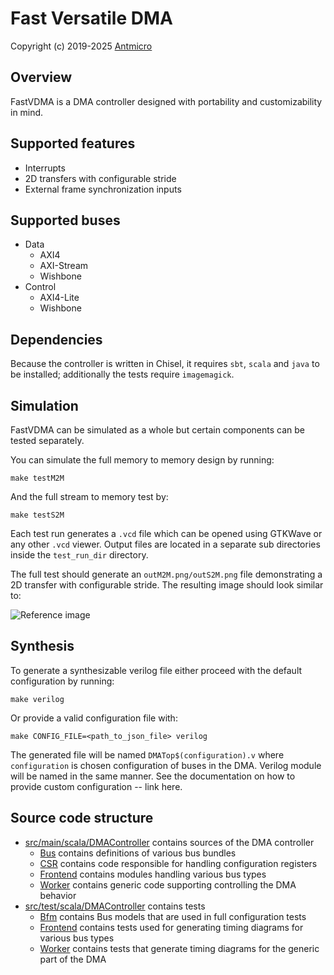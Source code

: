 Fast Versatile DMA
==================

Copyright (c) 2019-2025 [Antmicro](https://www.antmicro.com)

Overview
--------

FastVDMA is a DMA controller designed with portability and customizability in mind.

Supported features
------------------

- Interrupts
- 2D transfers with configurable stride
- External frame synchronization inputs

Supported buses
---------------

- Data
  - AXI4
  - AXI-Stream
  - Wishbone
- Control
  - AXI4-Lite
  - Wishbone

Dependencies
------------

Because the controller is written in Chisel, it requires `sbt`, `scala` and `java` to be installed; additionally the tests require `imagemagick`.

Simulation
----------

FastVDMA can be simulated as a whole but certain components can be tested separately.

You can simulate the full memory to memory design by running:

`make testM2M`

And the full stream to memory test by:

`make testS2M`

Each test run generates a `.vcd` file which can be opened using GTKWave or any other `.vcd` viewer.
Output files are located in a separate sub directories inside the `test_run_dir` directory.

The full test should generate an `outM2M.png/outS2M.png` file demonstrating a 2D transfer with configurable stride. The resulting image should look similar to:

![Reference image](docs/ref-output.png)

Synthesis
---------

To generate a synthesizable verilog file either proceed with the default configuration by running:

`make verilog`

Or provide a valid configuration file with:

`make CONFIG_FILE=<path_to_json_file> verilog`

The generated file will be named `DMATop$(configuration).v` where `configuration` is chosen configuration of buses in the DMA. Verilog module will be named in the same manner.
See the documentation on how to provide custom configuration -- link here.

Source code structure
---------------------
- [src/main/scala/DMAController](src/main/scala/DMAController) contains sources of the DMA controller
  - [Bus](src/main/scala/DMAController/Bus) contains definitions of various bus bundles
  - [CSR](src/main/scala/DMAController/CSR) contains code responsible for handling configuration registers
  - [Frontend](src/main/scala/DMAController/Frontend) contains modules handling various bus types
  - [Worker](src/main/scala/DMAController/Worker) contains generic code supporting controlling the DMA behavior
- [src/test/scala/DMAController](src/test/scala/DMAController) contains tests
  - [Bfm](src/test/scala/DMAController/Bfm) contains Bus models that are used in full configuration tests
  - [Frontend](src/test/scala/DMAController/Frontend) contains tests used for generating timing diagrams for various bus types
  - [Worker](src/test/scala/DMAController/Worker) contains tests that generate timing diagrams for the generic part of the DMA
